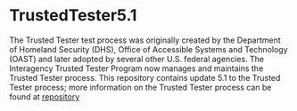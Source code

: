 # TrustedTester5.1
The Trusted Tester test process was originally created by the Department of Homeland Security (DHS), Office of Accessible Systems and Technology (OAST) and later adopted by several other U.S. federal agencies. The Interagency Trusted Tester Program now manages and maintains the Trusted Tester process. This repository contains update 5.1 to the Trusted Tester process; more information on the Trusted Tester process can be found at [repository](https://github.com/Section508Coordinators/TrustedTester)
